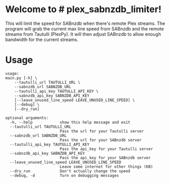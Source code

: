 # Welcome to # plex_sabnzdb_limiter!

This will limit the speed for SABnzdb when there's remote Plex streams.
The program will grab the current max line speed from SABnzdb and the remote streams from Tautulli (PlexPy).
It will then adjust SABnzdb to allow enough bandwidth for the current streams. 


# Usage
```$ python3 main.py -h
usage: 
main.py [-h] \
	--tautulli_url TAUTULLI_URL \
	--sabnzdb_url SABNZDB_URL
	--tautulli_api_key TAUTULLI_API_KEY \
	--sabnzdb_api_key SABNZDB_API_KEY
	[--leave_unused_line_speed LEAVE_UNUSED_LINE_SPEED] \
	[--debug] \
	[--dry_run]

optional arguments:
  -h, --help            show this help message and exit
  --tautulli_url TAUTULLI_URL
                        Pass the url for your Tautulli server
  --sabnzdb_url SABNZDB_URL
                        Pass the url for your SABnzdb server
  --tautulli_api_key TAUTULLI_API_KEY
                        Pass the api_key for your Tautulli server
  --sabnzdb_api_key SABNZDB_API_KEY
                        Pass the api_key for your SABnzdb server
  --leave_unused_line_speed LEAVE_UNUSED_LINE_SPEED
                        Leave some internet for other things (KB)
  --dry_run             Don't actually change the speed
  --debug, -d           Turn on debugging messages
  ```